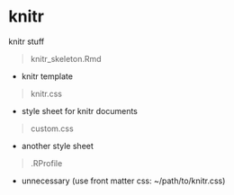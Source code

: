knitr
=====

knitr stuff

> knitr_skeleton.Rmd
  * knitr template
  
> knitr.css
  * style sheet for knitr documents
  
> custom.css
  * another style sheet
  
> .RProfile
  * unnecessary (use front matter css: ~/path/to/knitr.css)
